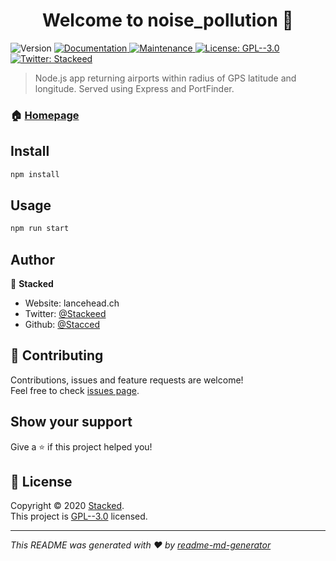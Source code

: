<h1 align="center">Welcome to noise_pollution 👋</h1>
<p>
  <img alt="Version" src="https://img.shields.io/badge/version-0.0.2-blue.svg?cacheSeconds=2592000" />
  <a href="https://github.com/Stacced/noise_pollution#readme" target="_blank">
    <img alt="Documentation" src="https://img.shields.io/badge/documentation-yes-brightgreen.svg" />
  </a>
  <a href="https://github.com/Stacced/noise_pollution/graphs/commit-activity" target="_blank">
    <img alt="Maintenance" src="https://img.shields.io/badge/Maintained%3F-yes-green.svg" />
  </a>
  <a href="https://github.com/Stacced/noise_pollution/blob/master/LICENSE" target="_blank">
    <img alt="License: GPL--3.0" src="https://img.shields.io/github/license/Stacced/noise_pollution" />
  </a>
  <a href="https://twitter.com/Stackeed" target="_blank">
    <img alt="Twitter: Stackeed" src="https://img.shields.io/twitter/follow/Stackeed.svg?style=social" />
  </a>
</p>

> Node.js app returning airports within radius of GPS latitude and longitude. Served using Express and PortFinder.

### 🏠 [Homepage](https://github.com/Stacced/noise_pollution#readme)

## Install

```sh
npm install
```

## Usage

```sh
npm run start
```

## Author

👤 **Stacked**

* Website: lancehead.ch
* Twitter: [@Stackeed](https://twitter.com/Stackeed)
* Github: [@Stacced](https://github.com/Stacced)

## 🤝 Contributing

Contributions, issues and feature requests are welcome!<br />Feel free to check [issues page](https://github.com/Stacced/noise_pollution/issues).

## Show your support

Give a ⭐️ if this project helped you!

## 📝 License

Copyright © 2020 [Stacked](https://github.com/Stacced).<br />
This project is [GPL--3.0](https://github.com/Stacced/noise_pollution/blob/master/LICENSE) licensed.

***
_This README was generated with ❤️ by [readme-md-generator](https://github.com/kefranabg/readme-md-generator)_

